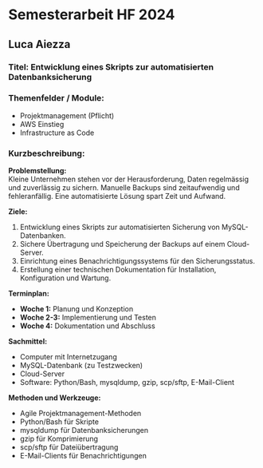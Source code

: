 # Semesterarbeit HF 2024

## Luca Aiezza

### Titel: Entwicklung eines Skripts zur automatisierten Datenbanksicherung

### Themenfelder / Module:
- Projektmanagement (Pflicht)
- AWS Einstieg 
- Infrastructure as Code

### Kurzbeschreibung:

**Problemstellung:**  
Kleine Unternehmen stehen vor der Herausforderung, Daten regelmässig und zuverlässig zu sichern. Manuelle Backups sind zeitaufwendig und fehleranfällig. Eine automatisierte Lösung spart Zeit und Aufwand.

**Ziele:**
1. Entwicklung eines Skripts zur automatisierten Sicherung von MySQL-Datenbanken.
2. Sichere Übertragung und Speicherung der Backups auf einem Cloud-Server.
3. Einrichtung eines Benachrichtigungssystems für den Sicherungsstatus.
4. Erstellung einer technischen Dokumentation für Installation, Konfiguration und Wartung.

**Terminplan:**
- **Woche 1:** Planung und Konzeption
- **Woche 2-3:** Implementierung und Testen
- **Woche 4:** Dokumentation und Abschluss

**Sachmittel:**
- Computer mit Internetzugang
- MySQL-Datenbank (zu Testzwecken)
- Cloud-Server
- Software: Python/Bash, mysqldump, gzip, scp/sftp, E-Mail-Client

**Methoden und Werkzeuge:**
- Agile Projektmanagement-Methoden
- Python/Bash für Skripte
- mysqldump für Datenbanksicherungen
- gzip für Komprimierung
- scp/sftp für Dateiübertragung
- E-Mail-Clients für Benachrichtigungen
